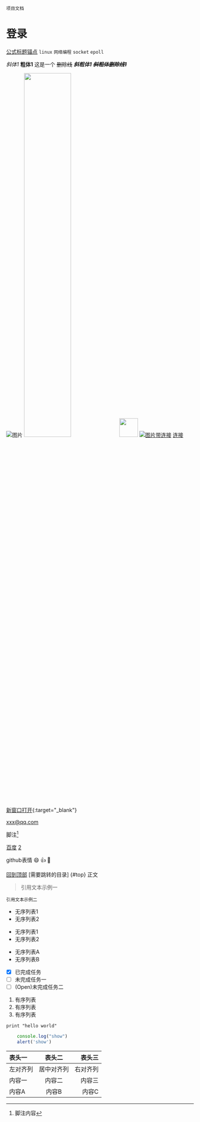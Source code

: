 ```
项目文档
```
# 登录
[公式标题锚点](#top)
`linux` `网络编程` `socket` `epoll` 

*斜体1*
**粗体1**
这是一个 ~~删除线~~
***斜粗体1***
***~~斜粗体删除线1~~***

![图片](https://raw.githubusercontent.com/linux-downey/bloc_test/master/picture/Makedown/Makedown.png)
<img src="https://raw.githubusercontent.com/linux-downey/bloc_test/master/picture/Makedown/Makedown.png" width="50%" height="50%" />
<img src="https://raw.githubusercontent.com/linux-downey/bloc_test/master/picture/Makedown/Makedown.png" width="50" height="50" />
[![图片带连接](https://github.com/guodongxiaren/ImageCache/raw/master/Logo/foryou.gif  '百度')](http://www.baidu.com)
[连接](https://github.com/guodongxiaren/ImageCache/raw/master/Logo/foryou.gif "悬停显示")

[新窗口打开](http://www.baidu.com/ "百度一下"){:target="_blank"}

<xxx@qq.com>

脚注[^1]
[^1]: 脚注内容

[百度](2)
[2](http://www.baidu.com/ "百度一下")


github表情
:smile:   :+1: :clap: 

[回到顶部](#top)
[需要跳转的目录] {#top}
正文
> 引用文本示例一

    引用文本示例二

* 无序列表1
* 无序列表2
+ 无序列表1
+ 无序列表2
- 无序列表A
- 无序列表B

- [x] 已完成任务
- [ ] 未完成任务一
- [ ] \(Open)未完成任务二

1. 有序列表
2. 有序列表
3. 有序列表

`print "hello world" ` 
```javascript
    console.log("show")
    alert('show')
```

|表头一|表头二|表头三|
|:-    |:------:|-:|
|左对齐列|居中对齐列|右对齐列|
|内容一|内容二|内容三|
|内容A|内容B|内容C|

